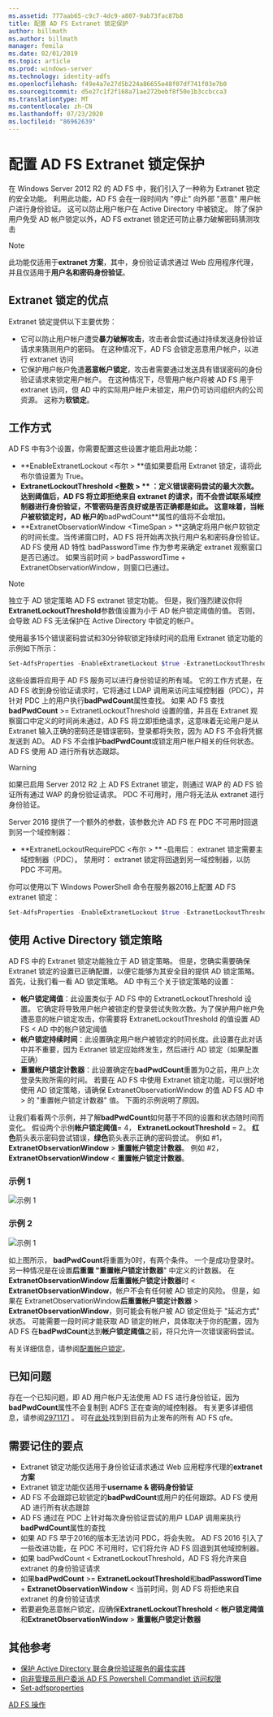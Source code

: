 ```yaml
---
ms.assetid: 777aab65-c9c7-4dc9-a807-9ab73fac87b8
title: 配置 AD FS Extranet 锁定保护
author: billmath
ms.author: billmath
manager: femila
ms.date: 02/01/2019
ms.topic: article
ms.prod: windows-server
ms.technology: identity-adfs
ms.openlocfilehash: f49e4a7e27d5b224a86655e48f07df741f03e7b0
ms.sourcegitcommit: d5e27c1f2f168a71ae272bebf8f50e1b3ccbcca3
ms.translationtype: MT
ms.contentlocale: zh-CN
ms.lasthandoff: 07/23/2020
ms.locfileid: "86962639"
---
```

# <a name="configure-ad-fs-extranet-lockout-protection"></a>配置 AD FS Extranet 锁定保护

在 Windows Server 2012 R2 的 AD FS 中，我们引入了一种称为 Extranet 锁定的安全功能。  利用此功能，AD FS 会在一段时间内 "停止" 向外部 "恶意" 用户帐户进行身份验证。  这可以防止用户帐户在 Active Directory 中被锁定。  除了保护用户免受 AD 帐户锁定以外，AD FS extranet 锁定还可防止暴力破解密码猜测攻击

> [!NOTE]
> 此功能仅适用于**extranet 方案**，其中，身份验证请求通过 Web 应用程序代理，并且仅适用于**用户名和密码身份验证**。

## <a name="advantages-of-extranet-lockout"></a>Extranet 锁定的优点
Extranet 锁定提供以下主要优势：
- 它可以防止用户帐户遭受**暴力破解攻击**，攻击者会尝试通过持续发送身份验证请求来猜测用户的密码。 在这种情况下，AD FS 会锁定恶意用户帐户，以进行 extranet 访问
- 它保护用户帐户免遭**恶意帐户锁定**，攻击者需要通过发送具有错误密码的身份验证请求来锁定用户帐户。 在这种情况下，尽管用户帐户将被 AD FS 用于 extranet 访问，但 AD 中的实际用户帐户未锁定，用户仍可访问组织内的公司资源。 这称为**软锁定**。

## <a name="how-it-works"></a>工作方式
AD FS 中有3个设置，你需要配置这些设置才能启用此功能： 
- **EnableExtranetLockout &lt;布尔 &gt; **值如果要启用 Extranet 锁定，请将此布尔值设置为 True。
- **ExtranetLockoutThreshold &lt;整数 &gt; ** ：定义错误密码尝试的最大次数。 达到阈值后，AD FS 将立即拒绝来自 extranet 的请求，而不会尝试联系域控制器进行身份验证，不管密码是否良好或是否正确都是如此。 这意味着，当帐户被软锁定时，AD 帐户的**badPwdCount**属性的值将不会增加。
- **ExtranetObservationWindow &lt;TimeSpan &gt; **这确定将用户帐户软锁定的时间长度。当传递窗口时，AD FS 将开始再次执行用户名和密码身份验证。 AD FS 使用 AD 特性 badPasswordTime 作为参考来确定 extranet 观察窗口是否已通过。 如果当前时间 > badPasswordTime + ExtranetObservationWindow，则窗口已通过。 

> [!NOTE]
> 独立于 AD 锁定策略 AD FS extranet 锁定功能。 但是，我们强烈建议你将**ExtranetLockoutThreshold**参数值设置为小于 AD 帐户锁定阈值的值。 否则，会导致 AD FS 无法保护在 Active Directory 中锁定的帐户。 

使用最多15个错误密码尝试和30分钟软锁定持续时间的启用 Extranet 锁定功能的示例如下所示：

```powershell
Set-AdfsProperties -EnableExtranetLockout $true -ExtranetLockoutThreshold 15 -ExtranetObservationWindow (new-timespan -Minutes 30)
```

这些设置将应用于 AD FS 服务可以进行身份验证的所有域。 它的工作方式是，在 AD FS 收到身份验证请求时，它将通过 LDAP 调用来访问主域控制器（PDC），并针对 PDC 上的用户执行**badPwdCount**属性查找。 如果 AD FS 查找**badPwdCount** >= ExtranetLockoutThreshold 设置的值，并且在 Extranet 观察窗口中定义的时间尚未通过，AD FS 将立即拒绝请求，这意味着无论用户是从 Extranet 输入正确的密码还是错误密码，登录都将失败，因为 AD FS 不会将凭据发送到 AD。 AD FS 不会维护**badPwdCount**或锁定用户帐户相关的任何状态。 AD FS 使用 AD 进行所有状态跟踪。 

> [!warning]
> 如果已启用 Server 2012 R2 上 AD FS Extranet 锁定，则通过 WAP 的 AD FS 验证所有通过 WAP 的身份验证请求。 PDC 不可用时，用户将无法从 extranet 进行身份验证。

Server 2016 提供了一个额外的参数，该参数允许 AD FS 在 PDC 不可用时回退到另一个域控制器：

- **ExtranetLockoutRequirePDC &lt;布尔 &gt; ** -启用后： extranet 锁定需要主域控制器（PDC）。 禁用时： extranet 锁定将回退到另一域控制器，以防 PDC 不可用。

你可以使用以下 Windows PowerShell 命令在服务器2016上配置 AD FS extranet 锁定：

```powershell
Set-AdfsProperties -EnableExtranetLockout $true -ExtranetLockoutThreshold 15 -ExtranetObservationWindow (new-timespan -Minutes 30) -ExtranetLockoutRequirePDC $false
```

## <a name="working-with-the-active-directory-lockout-policy"></a>使用 Active Directory 锁定策略
AD FS 中的 Extranet 锁定功能独立于 AD 锁定策略。 但是，您确实需要确保 Extranet 锁定的设置已正确配置，以便它能够为其安全目的提供 AD 锁定策略。
首先，让我们看一看 AD 锁定策略。 AD 中有三个关于锁定策略的设置：
- **帐户锁定阈值**：此设置类似于 AD FS 中的 ExtranetLockoutThreshold 设置。 它确定将导致用户帐户被锁定的登录尝试失败次数。为了保护用户帐户免遭恶意的帐户锁定攻击，你需要将 ExtranetLockoutThreshold 的值设置 AD FS &lt; AD 中的帐户锁定阈值
- **帐户锁定持续时间**：此设置确定用户帐户被锁定的时间长度。此设置在此对话中并不重要，因为 Extranet 锁定应始终发生，然后进行 AD 锁定（如果配置正确）
- **重置帐户锁定计数器**：此设置确定在**badPwdCount**重置为0之前，用户上次登录失败所需的时间。 若要在 AD FS 中使用 Extranet 锁定功能，可以很好地使用 AD 锁定策略，请确保 ExtranetObservationWindow 的值 AD FS AD 中 &gt; 的 "重置帐户锁定计数器" 值。 下面的示例说明了原因。  

让我们看看两个示例，并了解**badPwdCount**如何基于不同的设置和状态随时间而变化。 假设两个示例**帐户锁定阈值**= 4， **ExtranetLockoutThreshold** = 2。 **红色**箭头表示密码尝试错误，**绿色**箭头表示正确的密码尝试。 例如 #1， **ExtranetObservationWindow** &gt; **重置帐户锁定计数器**。 例如 #2， **ExtranetObservationWindow** &lt; **重置帐户锁定计数器**。 

### <a name="example-1"></a>示例 1
![示例 1](media/Configure-AD-FS-Extranet-Lockout-Protection/one.png)

### <a name="example-2"></a>示例 2
![示例 1](media/Configure-AD-FS-Extranet-Lockout-Protection/two.png)

如上图所示， **badPwdCount**将重置为0时，有两个条件。 一个是成功登录时。 另一种情况是在设置**后重置 "重置帐户锁定计数器**" 中定义的计数器。 在**ExtranetObservationWindow 后重置帐户锁定计数器**时 &lt; **ExtranetObservationWindow**，帐户不会有任何被 AD 锁定的风险。 但是，如果在 ExtranetObservationWindow**后重置帐户锁定计数器** &gt; **ExtranetObservationWindow**，则可能会有帐户被 AD 锁定但处于 "延迟方式" 状态。 可能需要一段时间才能获取 AD 锁定的帐户，具体取决于你的配置，因为 AD FS 在**badPwdCount**达到**帐户锁定阈值**之前，将只允许一次错误密码尝试。

有关详细信息，请参阅[配置帐户锁定](/archive/blogs/secguide/configuring-account-lockout)。 

## <a name="known-issues"></a>已知问题
存在一个已知问题，即 AD 用户帐户无法使用 AD FS 进行身份验证，因为**badPwdCount**属性不会复制到 ADFS 正在查询的域控制器。 有关更多详细信息，请参阅[2971171](https://support.microsoft.com/help/2971171/adfs-authentication-issue-for-active-directory-users-when-extranet-loc) 。 可在[此处](../deployment/updates-for-active-directory-federation-services-ad-fs.md)找到到目前为止发布的所有 AD FS qfe。

## <a name="key-points-to-remember"></a>需要记住的要点
- Extranet 锁定功能仅适用于身份验证请求通过 Web 应用程序代理的**extranet 方案**
- Extranet 锁定功能仅适用于**username & 密码身份验证**
- AD FS 不会跟踪已软锁定的**badPwdCount**或用户的任何跟踪。AD FS 使用 AD 进行所有状态跟踪
- AD FS 通过在 PDC 上针对每次身份验证尝试的用户 LDAP 调用来执行**badPwdCount**属性的查找  
- 如果 AD FS 早于2016的版本无法访问 PDC，将会失败。 AD FS 2016 引入了一些改进功能，在 PDC 不可用时，它们将允许 AD FS 回退到其他域控制器。 
- 如果 badPwdCount < ExtranetLockoutThreshold，AD FS 将允许来自 extranet 的身份验证请求 
- 如果**badPwdCount**  >=  **ExtranetLockoutThreshold**和**badPasswordTime**  +  **ExtranetObservationWindow** < 当前时间，则 AD FS 将拒绝来自 extranet 的身份验证请求
- 若要避免恶意帐户锁定，应确保**ExtranetLockoutThreshold**  <  **帐户锁定阈值**和**ExtranetObservationWindow**  >  **重置帐户锁定计数器**


## <a name="additional-references"></a>其他参考  
- [保护 Active Directory 联合身份验证服务的最佳实践](../../ad-fs/deployment/best-practices-securing-ad-fs.md)
- [向非管理员用户委派 AD FS Powershell Commandlet 访问权限](delegate-ad-fs-pshell-access.md)
- [Set-adfsproperties](/powershell/module/adfs/set-adfsproperties?view=win10-ps)

[AD FS 操作](../ad-fs-operations.md)

    
